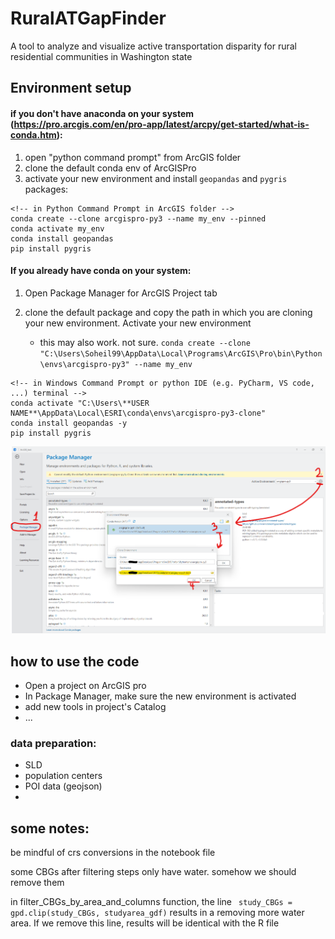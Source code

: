 # RuralATGapFinder
A tool to analyze and visualize active transportation disparity for rural residential communities in Washington state

## Environment setup
#### if you don't have anaconda on your system (https://pro.arcgis.com/en/pro-app/latest/arcpy/get-started/what-is-conda.htm):
1. open "python command prompt" from ArcGIS folder
2. clone the default conda env of ArcGISPro
3. activate your new environment and install `geopandas` and `pygris` packages: 
```angular2html
<!-- in Python Command Prompt in ArcGIS folder -->
conda create --clone arcgispro-py3 --name my_env --pinned
conda activate my_env
conda install geopandas 
pip install pygris
```

#### If you already have conda on your system: 
1. Open Package Manager for ArcGIS Project tab
2. clone the default package and copy the path in which you are cloning your new environment. 
Activate your new environment
   
   - this may also work. not sure. `conda create --clone "C:\Users\Soheil99\AppData\Local\Programs\ArcGIS\Pro\bin\Python\envs\arcgispro-py3" --name my_env`
```angular2html
<!-- in Windows Command Prompt or python IDE (e.g. PyCharm, VS code, ...) terminal -->
conda activate "C:\Users\**USER NAME**\AppData\Local\ESRI\conda\envs\arcgispro-py3-clone"
conda install geopandas -y
pip install pygris
```

<img src="./assets/Screenshot.png" alt="Screenshot of the cloning process" width="700">


## how to use the code
- Open  a project on ArcGIS pro
- In Package Manager, make sure the new environment is activated
- add new tools in project's Catalog
- ...

### data preparation:
- SLD 
- population centers
- POI data (geojson)
- 

## some notes:

be mindful of crs conversions in the notebook file

some CBGs after filtering steps only have water. somehow we should remove them

in filter_CBGs_by_area_and_columns function, the line `
    study_CBGs = gpd.clip(study_CBGs, studyarea_gdf)` results in a removing more water area. If we remove this line,
results will be identical with the R file